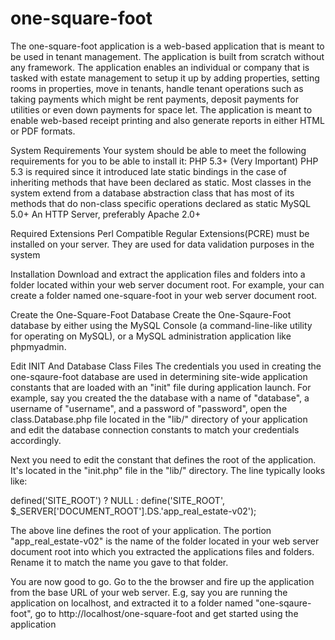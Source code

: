 # one-square-foot
The one-square-foot application is a web-based application that is meant to be used in tenant management.
The application is built from scratch without any framework.
The application enables an individual or company that is tasked with estate management to setup it up
by adding properties, setting rooms in properties, move in tenants, handle tenant operations such as taking
payments which might be rent payments, deposit payments for utilities or even down payments for space let.
The application is meant to enable web-based receipt printing and also generate reports in either HTML or PDF
formats.

System Requirements
Your system should be able to meet the following requirements for you to be able to install it:
PHP 5.3+ (Very Important) PHP 5.3 is required since it introduced late static bindings in the case
of inheriting methods that have been declared as static. Most classes in the system extend from a
database abstraction class that has most of its methods that do non-class specific operations declared as static
MySQL 5.0+
An HTTP Server, preferably Apache 2.0+

Required Extensions
Perl Compatible Regular Extensions(PCRE) must be installed on your server. They are used for data validation purposes in the system

Installation
Download and extract the application files and folders into a folder located within your web server document root.
For example, your can create a folder named one-square-foot in your web server document root.

Create the One-Square-Foot Database
Create the One-Sqaure-Foot database by either using the MySQL Console (a command-line-like utility for operating on MySQL), or a MySQL administration application like phpmyadmin.

Edit INIT And Database Class Files
The credentials you used in creating the one-sqaure-foot database are used in determining site-wide application constants that are loaded with an "init" file during application launch. For example, say you created the the database with a name of "database", a username of "username", and a password of "password", open the class.Database.php file located in the "lib/" directory of your application and edit the database connection constants to match your credentials accordingly.

Next you need to edit the constant that defines the root of the application. It's located in the "init.php" file in the "lib/"
directory. The line typically looks like:

defined('SITE_ROOT') ? NULL : define('SITE_ROOT', $_SERVER['DOCUMENT_ROOT'].DS.'app_real_estate-v02');

The above line defines the root of your application. The portion "app_real_estate-v02" is the name of the folder located in your web server document root into which you extracted the applications files and folders. Rename it to match the name you gave to that folder.

You are now good to go. Go to the the browser and fire up the application from the base URL of your web server. E.g, say you 
are running the application on localhost, and extracted it to a folder named "one-sqaure-foot", go to http://localhost/one-square-foot and get started using the application



